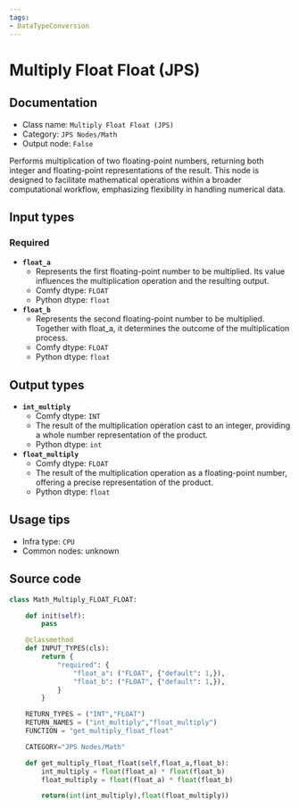 ```yaml
---
tags:
- DataTypeConversion
---
```


# Multiply Float Float (JPS)
## Documentation
- Class name: `Multiply Float Float (JPS)`
- Category: `JPS Nodes/Math`
- Output node: `False`

Performs multiplication of two floating-point numbers, returning both integer and floating-point representations of the result. This node is designed to facilitate mathematical operations within a broader computational workflow, emphasizing flexibility in handling numerical data.
## Input types
### Required
- **`float_a`**
    - Represents the first floating-point number to be multiplied. Its value influences the multiplication operation and the resulting output.
    - Comfy dtype: `FLOAT`
    - Python dtype: `float`
- **`float_b`**
    - Represents the second floating-point number to be multiplied. Together with float_a, it determines the outcome of the multiplication process.
    - Comfy dtype: `FLOAT`
    - Python dtype: `float`
## Output types
- **`int_multiply`**
    - Comfy dtype: `INT`
    - The result of the multiplication operation cast to an integer, providing a whole number representation of the product.
    - Python dtype: `int`
- **`float_multiply`**
    - Comfy dtype: `FLOAT`
    - The result of the multiplication operation as a floating-point number, offering a precise representation of the product.
    - Python dtype: `float`
## Usage tips
- Infra type: `CPU`
- Common nodes: unknown


## Source code
```python
class Math_Multiply_FLOAT_FLOAT:

    def init(self):
        pass

    @classmethod
    def INPUT_TYPES(cls):
        return {
            "required": {
                "float_a": ("FLOAT", {"default": 1,}),
                "float_b": ("FLOAT", {"default": 1,}),
            }
        }

    RETURN_TYPES = ("INT","FLOAT")
    RETURN_NAMES = ("int_multiply","float_multiply")
    FUNCTION = "get_multiply_float_float"

    CATEGORY="JPS Nodes/Math"

    def get_multiply_float_float(self,float_a,float_b):
        int_multiply = float(float_a) * float(float_b)
        float_multiply = float(float_a) * float(float_b)

        return(int(int_multiply),float(float_multiply))

```
